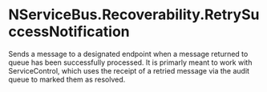 # NServiceBus.Recoverability.RetrySuccessNotification

Sends a message to a designated endpoint when a message returned to queue has been successfully processed. It is primarly meant to work with ServiceControl, which uses the receipt of a retried message via the audit queue to marked them as resolved.
